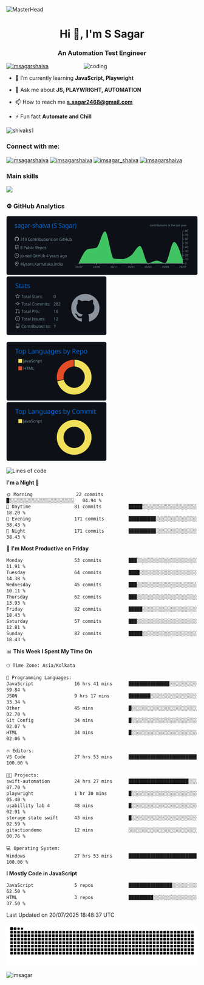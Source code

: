 ![MasterHead](https://user-images.githubusercontent.com/74038190/213910845-af37a709-8995-40d6-be59-724526e3c3d7.gif)
<h1 align="center">Hi 👋, I'm S Sagar</h1>
<h3 align="center">An Automation Test Engineer</h3>
 <img
      src="https://user-images.githubusercontent.com/74038190/238353480-219bcc70-f5dc-466b-9a60-29653d8e8433.gif"
      alt="coding"
      width="300"
      align="right"
    />



<p align="left"> <a href="https://twitter.com/imsagarshaiva" target="blank"><img src="https://img.shields.io/twitter/follow/imsagarshaiva?logo=twitter&style=for-the-badge" alt="imsagarshaiva" /></a><style="margin-top: 10px" /p>

- 🌱 I’m currently learning **JavaScript, Playwright**

- 💬 Ask me about **JS, PLAYWRIGHT, AUTOMATION**

- 📫 How to reach me **s.sagar2468@gmail.com**

- ⚡ Fun fact **Automate and Chill**

<p align="left"> <img src="https://komarev.com/ghpvc/?username=shivaks1&label=Profile%20views&color=0e75b6&style=flat" alt="shivaks1" /> </p>
<h3 align="left">Connect with me:</h3>
<p align="left">
<a href="https://twitter.com/imsagarshaiva" target="blank"><img align="center" src="https://raw.githubusercontent.com/rahuldkjain/github-profile-readme-generator/master/src/images/icons/Social/twitter.svg" alt="imsagarshaiva" height="30" width="40" /></a>
<a href="https://linkedin.com/in/imsagarshaiva" target="blank"><img align="center" src="https://raw.githubusercontent.com/rahuldkjain/github-profile-readme-generator/master/src/images/icons/Social/linked-in-alt.svg" alt="imsagarshaiva" height="30" width="40" /></a>
<a href="https://instagram.com/imsagar_shaiva" target="blank"><img align="center" src="https://raw.githubusercontent.com/rahuldkjain/github-profile-readme-generator/master/src/images/icons/Social/instagram.svg" alt="imsagar_shaiva" height="30" width="40" /></a>
<a href="https://www.leetcode.com/imsagarshaiva" target="blank"><img align="center" src="https://raw.githubusercontent.com/rahuldkjain/github-profile-readme-generator/master/src/images/icons/Social/leet-code.svg" alt="imsagarshaiva" height="30" width="40" /></a>
</p>

### Main skills
<p align="left">
  <a href="https://go-skill-icons.vercel.app/">
    <img
      src="https://go-skill-icons.vercel.app/api/icons?i=javascript,playwright,html,css,nodejs,git,github"
    />
  </a>
</p>

### ⚙️ GitHub Analytics

<p float="left">
  <img height="155em" src="https://raw.githubusercontent.com/sagar-shaiva/sagar-shaiva/master/profile-summary-card-output/github_dark/0-profile-details.svg"/>
  <img height="155em" src="https://raw.githubusercontent.com/sagar-shaiva/sagar-shaiva/master/profile-summary-card-output/github_dark/3-stats.svg"/>
</p>
<p float="left">
 <img height="155em" src="https://raw.githubusercontent.com/sagar-shaiva/sagar-shaiva/master/profile-summary-card-output/github_dark/1-repos-per-language.svg" />
 <img height="155em" src="https://raw.githubusercontent.com/sagar-shaiva/sagar-shaiva/master/profile-summary-card-output/github_dark/2-most-commit-language.svg" alt="sagar-shaiva"/>
</p>

<!--START_SECTION:waka-->
![Lines of code](https://img.shields.io/badge/From%20Hello%20World%20I%27ve%20Written-29.7%20thousand%20lines%20of%20code-blue)

**I'm a Night 🦉** 

```text
🌞 Morning                22 commits          █░░░░░░░░░░░░░░░░░░░░░░░░   04.94 % 
🌆 Daytime                81 commits          █████░░░░░░░░░░░░░░░░░░░░   18.20 % 
🌃 Evening                171 commits         ██████████░░░░░░░░░░░░░░░   38.43 % 
🌙 Night                  171 commits         ██████████░░░░░░░░░░░░░░░   38.43 % 
```
📅 **I'm Most Productive on Friday** 

```text
Monday                   53 commits          ███░░░░░░░░░░░░░░░░░░░░░░   11.91 % 
Tuesday                  64 commits          ████░░░░░░░░░░░░░░░░░░░░░   14.38 % 
Wednesday                45 commits          ███░░░░░░░░░░░░░░░░░░░░░░   10.11 % 
Thursday                 62 commits          ███░░░░░░░░░░░░░░░░░░░░░░   13.93 % 
Friday                   82 commits          █████░░░░░░░░░░░░░░░░░░░░   18.43 % 
Saturday                 57 commits          ███░░░░░░░░░░░░░░░░░░░░░░   12.81 % 
Sunday                   82 commits          █████░░░░░░░░░░░░░░░░░░░░   18.43 % 
```


📊 **This Week I Spent My Time On** 

```text
🕑︎ Time Zone: Asia/Kolkata

💬 Programming Languages: 
JavaScript               16 hrs 41 mins      ███████████████░░░░░░░░░░   59.84 % 
JSON                     9 hrs 17 mins       ████████░░░░░░░░░░░░░░░░░   33.34 % 
Other                    45 mins             █░░░░░░░░░░░░░░░░░░░░░░░░   02.70 % 
Git Config               34 mins             █░░░░░░░░░░░░░░░░░░░░░░░░   02.07 % 
HTML                     34 mins             █░░░░░░░░░░░░░░░░░░░░░░░░   02.06 % 

🔥 Editors: 
VS Code                  27 hrs 53 mins      █████████████████████████   100.00 % 

🐱‍💻 Projects: 
swift-automation         24 hrs 27 mins      ██████████████████████░░░   87.70 % 
playwright               1 hr 30 mins        █░░░░░░░░░░░░░░░░░░░░░░░░   05.40 % 
usabillity lab 4         48 mins             █░░░░░░░░░░░░░░░░░░░░░░░░   02.91 % 
storage state swift      43 mins             █░░░░░░░░░░░░░░░░░░░░░░░░   02.59 % 
gitactiondemo            12 mins             ░░░░░░░░░░░░░░░░░░░░░░░░░   00.76 % 

💻 Operating System: 
Windows                  27 hrs 53 mins      █████████████████████████   100.00 % 
```

**I Mostly Code in JavaScript** 

```text
JavaScript               5 repos             ████████████████░░░░░░░░░   62.50 % 
HTML                     3 repos             █████████░░░░░░░░░░░░░░░░   37.50 % 
```




 Last Updated on 20/07/2025 18:48:37 UTC
<!--END_SECTION:waka-->

<picture>
  <source media="(prefers-color-scheme: dark)" srcset="https://raw.githubusercontent.com/sagar-shaiva/sagar-shaiva/output/github-snake-dark.svg" />
  <source media="(prefers-color-scheme: light)" srcset="https://raw.githubusercontent.com/sagar-shaiva/sagar-shaiva/output/github-snake.svg" />
  <img alt="github-snake" src="https://raw.githubusercontent.com/sagar-shaiva/sagar-shaiva/output/github-snake.svg" />
</picture>

<p><a href="https://www.buymeacoffee.com/imsagar"> <img align="left"  src="https://cdn.buymeacoffee.com/buttons/v2/default-yellow.png" height="45" width="180" alt="imsagar" /></a></p>

